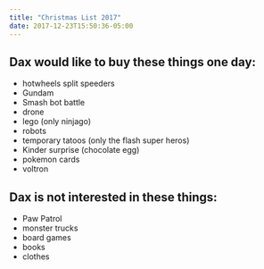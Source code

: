 ```yaml
---
title: "Christmas List 2017"
date: 2017-12-23T15:50:36-05:00
---
```


## Dax would like to buy these things one day:
* hotwheels split speeders
* Gundam
* Smash bot battle
* drone
* lego (only ninjago) 
* robots
* temporary tatoos (only the flash super heros)
* Kinder surprise (chocolate egg)
* pokemon cards 
* voltron
	
## Dax is not interested in these things:
* Paw Patrol
* monster trucks
* board games
* books
* clothes
